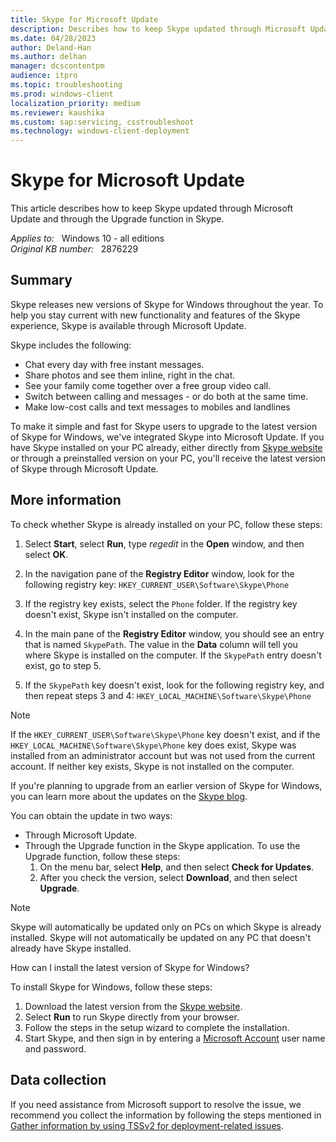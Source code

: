 ```yaml
---
title: Skype for Microsoft Update
description: Describes how to keep Skype updated through Microsoft Update and through the Upgrade function in Skype.
ms.date: 04/28/2023
author: Deland-Han
ms.author: delhan
manager: dcscontentpm
audience: itpro
ms.topic: troubleshooting
ms.prod: windows-client
localization_priority: medium
ms.reviewer: kaushika
ms.custom: sap:servicing, csstroubleshoot
ms.technology: windows-client-deployment
---
```

# Skype for Microsoft Update

This article describes how to keep Skype updated through Microsoft Update and through the Upgrade function in Skype.

_Applies to:_ &nbsp; Windows 10 - all editions  
_Original KB number:_ &nbsp; 2876229

## Summary

Skype releases new versions of Skype for Windows throughout the year. To help you stay current with new functionality and features of the Skype experience, Skype is available through Microsoft Update.

Skype includes the following:

- Chat every day with free instant messages.
- Share photos and see them inline, right in the chat.
- See your family come together over a free group video call.
- Switch between calling and messages - or do both at the same time.
- Make low-cost calls and text messages to mobiles and landlines

To make it simple and fast for Skype users to upgrade to the latest version of Skype for Windows, we've integrated Skype into Microsoft Update. If you have Skype installed on your PC already, either directly from [Skype website](https://www.skype.com/) or through a preinstalled version on your PC, you'll receive the latest version of Skype through Microsoft Update.

## More information

To check whether Skype is already installed on your PC, follow these steps:

1. Select **Start**, select **Run**, type *regedit* in the **Open** window, and then select **OK**.
2. In the navigation pane of the **Registry Editor** window, look for the following registry key: `HKEY_CURRENT_USER\Software\Skype\Phone`

3. If the registry key exists, select the `Phone` folder. If the registry key doesn't exist, Skype isn't installed on the computer.
4. In the main pane of the **Registry Editor** window, you should see an entry that is named `SkypePath`. The value in the **Data** column will tell you where Skype is installed on the computer. If the `SkypePath` entry doesn't exist, go to step 5.
5. If the `SkypePath` key doesn't exist, look for the following registry key, and then repeat steps 3 and 4: `HKEY_LOCAL_MACHINE\Software\Skype\Phone`

> [!NOTE]
> If the `HKEY_CURRENT_USER\Software\Skype\Phone` key doesn't exist, and if the `HKEY_LOCAL_MACHINE\Software\Skype\Phone` key does exist, Skype was installed from an administrator account but was not used from the current account. If neither key exists, Skype is not installed on the computer.

If you're planning to upgrade from an earlier version of Skype for Windows, you can learn more about the updates on the [Skype blog](https://www.skype.com/en/blogs/).

You can obtain the update in two ways:

- Through Microsoft Update.
- Through the Upgrade function in the Skype application. To use the Upgrade function, follow these steps:
  1. On the menu bar, select **Help**, and then select **Check for Updates**.
  2. After you check the version, select **Download**, and then select **Upgrade**.

> [!NOTE]
> Skype will automatically be updated only on PCs on which Skype is already installed. Skype will not automatically be updated on any PC that doesn't already have Skype installed.

How can I install the latest version of Skype for Windows?

To install Skype for Windows, follow these steps:

1. Download the latest version from the [Skype website](https://www.skype.com/).
2. Select **Run** to run Skype directly from your browser.
3. Follow the steps in the setup wizard to complete the installation.
4. Start Skype, and then sign in by entering a [Microsoft Account](https://support.skype.com/en/faq/fa12059/what-is-a-microsoft-account?frompage=search&q=microsoft+account&fromsearchfirstpage=false) user name and password.

## Data collection

If you need assistance from Microsoft support to resolve the issue, we recommend you collect the information by following the steps mentioned in [Gather information by using TSSv2 for deployment-related issues](../windows-troubleshooters/gather-information-using-tssv2-deployment.md).
